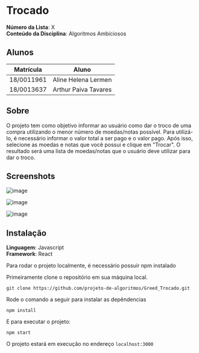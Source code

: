 # Trocado

**Número da Lista**: X<br>
**Conteúdo da Disciplina**: Algoritmos Ambiciosos<br>

## Alunos
|Matrícula | Aluno |
| -- | -- |
| 18/0011961  |  Aline Helena Lermen |
| 18/0013637  |  Arthur Paiva Tavares |

## Sobre 
O projeto tem como objetivo informar ao usuário como dar o troco  de uma compra utilizando o menor número de moedas/notas possível. Para utilizá-lo, é necessário informar o valor total a ser pago e o valor pago. Após isso, selecione as moedas e notas que você possui e clique em "Trocar".
O resultado será uma lista de moedas/notas que o usuário deve utilizar para dar o troco.

## Screenshots
![image](https://user-images.githubusercontent.com/54086083/132143427-bdd6740a-1dbf-4678-8364-e857b62044cc.png)

![image](https://user-images.githubusercontent.com/54086083/132143434-cb8a5778-3a62-4245-8f4e-f8f6d3c94051.png)

![image](https://user-images.githubusercontent.com/54086083/132143441-5118fd2e-a488-4fac-b0f6-da22ec1499b4.png)


## Instalação 
**Linguagem**: Javascript<br>
**Framework**: React<br>

Para rodar o projeto localmente, é necessário possuir npm instalado

Primeiramente clone o repositório em sua máquina local.

```
git clone https://github.com/projeto-de-algoritmos/Greed_Trocado.git
```

Rode o comando a seguir para instalar as depêndencias

```
npm install
```

E para executar o projeto:

```
npm start
```

O projeto estará em execução no endereço `localhost:3000`






